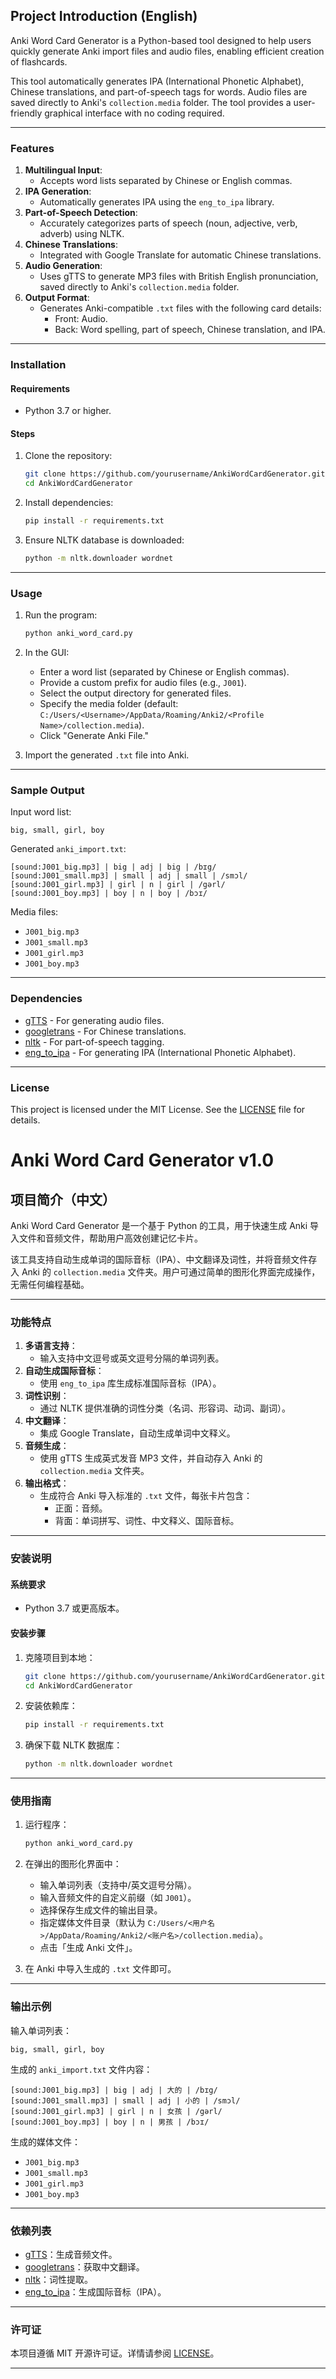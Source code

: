 ## **Project Introduction (English)**

Anki Word Card Generator is a Python-based tool designed to help users quickly generate Anki import files and audio files, enabling efficient creation of flashcards.

This tool automatically generates IPA (International Phonetic Alphabet), Chinese translations, and part-of-speech tags for words. Audio files are saved directly to Anki's `collection.media` folder. The tool provides a user-friendly graphical interface with no coding required.

---

### **Features**
1. **Multilingual Input**:
   - Accepts word lists separated by Chinese or English commas.
2. **IPA Generation**:
   - Automatically generates IPA using the `eng_to_ipa` library.
3. **Part-of-Speech Detection**:
   - Accurately categorizes parts of speech (noun, adjective, verb, adverb) using NLTK.
4. **Chinese Translations**:
   - Integrated with Google Translate for automatic Chinese translations.
5. **Audio Generation**:
   - Uses gTTS to generate MP3 files with British English pronunciation, saved directly to Anki's `collection.media` folder.
6. **Output Format**:
   - Generates Anki-compatible `.txt` files with the following card details:
     - Front: Audio.
     - Back: Word spelling, part of speech, Chinese translation, and IPA.

---

### **Installation**
#### **Requirements**
- Python 3.7 or higher.

#### **Steps**
1. Clone the repository:
   ```bash
   git clone https://github.com/yourusername/AnkiWordCardGenerator.git
   cd AnkiWordCardGenerator
   ```
2. Install dependencies:
   ```bash
   pip install -r requirements.txt
   ```
3. Ensure NLTK database is downloaded:
   ```bash
   python -m nltk.downloader wordnet
   ```

---

### **Usage**
1. Run the program:
   ```bash
   python anki_word_card.py
   ```
2. In the GUI:
   - Enter a word list (separated by Chinese or English commas).
   - Provide a custom prefix for audio files (e.g., `J001`).
   - Select the output directory for generated files.
   - Specify the media folder (default: `C:/Users/<Username>/AppData/Roaming/Anki2/<Profile Name>/collection.media`).
   - Click "Generate Anki File."

3. Import the generated `.txt` file into Anki.

---

### **Sample Output**
Input word list:
```plaintext
big, small, girl, boy
```

Generated `anki_import.txt`:
```plaintext
[sound:J001_big.mp3] | big | adj | big | /bɪg/
[sound:J001_small.mp3] | small | adj | small | /smɔl/
[sound:J001_girl.mp3] | girl | n | girl | /gərl/
[sound:J001_boy.mp3] | boy | n | boy | /bɔɪ/
```

Media files:
- `J001_big.mp3`
- `J001_small.mp3`
- `J001_girl.mp3`
- `J001_boy.mp3`

---

### **Dependencies**
- [gTTS](https://pypi.org/project/gTTS/) - For generating audio files.
- [googletrans](https://pypi.org/project/googletrans/) - For Chinese translations.
- [nltk](https://www.nltk.org/) - For part-of-speech tagging.
- [eng_to_ipa](https://pypi.org/project/eng-to-ipa/) - For generating IPA (International Phonetic Alphabet).

---

### **License**
This project is licensed under the MIT License. See the [LICENSE](./LICENSE) file for details.



# **Anki Word Card Generator v1.0**

## **项目简介（中文）**

Anki Word Card Generator 是一个基于 Python 的工具，用于快速生成 Anki 导入文件和音频文件，帮助用户高效创建记忆卡片。

该工具支持自动生成单词的国际音标（IPA）、中文翻译及词性，并将音频文件存入 Anki 的 `collection.media` 文件夹。用户可通过简单的图形化界面完成操作，无需任何编程基础。

---

### **功能特点**
1. **多语言支持**：
   - 输入支持中文逗号或英文逗号分隔的单词列表。
2. **自动生成国际音标**：
   - 使用 `eng_to_ipa` 库生成标准国际音标（IPA）。
3. **词性识别**：
   - 通过 NLTK 提供准确的词性分类（名词、形容词、动词、副词）。
4. **中文翻译**：
   - 集成 Google Translate，自动生成单词中文释义。
5. **音频生成**：
   - 使用 gTTS 生成英式发音 MP3 文件，并自动存入 Anki 的 `collection.media` 文件夹。
6. **输出格式**：
   - 生成符合 Anki 导入标准的 `.txt` 文件，每张卡片包含：
     - 正面：音频。
     - 背面：单词拼写、词性、中文释义、国际音标。

---

### **安装说明**
#### **系统要求**
- Python 3.7 或更高版本。

#### **安装步骤**
1. 克隆项目到本地：
   ```bash
   git clone https://github.com/yourusername/AnkiWordCardGenerator.git
   cd AnkiWordCardGenerator
   ```
2. 安装依赖库：
   ```bash
   pip install -r requirements.txt
   ```
3. 确保下载 NLTK 数据库：
   ```bash
   python -m nltk.downloader wordnet
   ```

---

### **使用指南**
1. 运行程序：
   ```bash
   python anki_word_card.py
   ```
2. 在弹出的图形化界面中：
   - 输入单词列表（支持中/英文逗号分隔）。
   - 输入音频文件的自定义前缀（如 `J001`）。
   - 选择保存生成文件的输出目录。
   - 指定媒体文件目录（默认为 `C:/Users/<用户名>/AppData/Roaming/Anki2/<账户名>/collection.media`）。
   - 点击「生成 Anki 文件」。

3. 在 Anki 中导入生成的 `.txt` 文件即可。

---

### **输出示例**
输入单词列表：
```plaintext
big, small, girl, boy
```

生成的 `anki_import.txt` 文件内容：
```plaintext
[sound:J001_big.mp3] | big | adj | 大的 | /bɪg/
[sound:J001_small.mp3] | small | adj | 小的 | /smɔl/
[sound:J001_girl.mp3] | girl | n | 女孩 | /gərl/
[sound:J001_boy.mp3] | boy | n | 男孩 | /bɔɪ/
```

生成的媒体文件：
- `J001_big.mp3`
- `J001_small.mp3`
- `J001_girl.mp3`
- `J001_boy.mp3`

---

### **依赖列表**
- [gTTS](https://pypi.org/project/gTTS/)：生成音频文件。
- [googletrans](https://pypi.org/project/googletrans/)：获取中文翻译。
- [nltk](https://www.nltk.org/)：词性提取。
- [eng_to_ipa](https://pypi.org/project/eng-to-ipa/)：生成国际音标（IPA）。

---

### **许可证**
本项目遵循 MIT 开源许可证。详情请参阅 [LICENSE](./LICENSE)。

---


